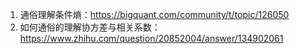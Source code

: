 1. 通俗理解条件熵：https://bigquant.com/community/t/topic/126050
2. 如何通俗的理解协方差与相关系数：https://www.zhihu.com/question/20852004/answer/134902061